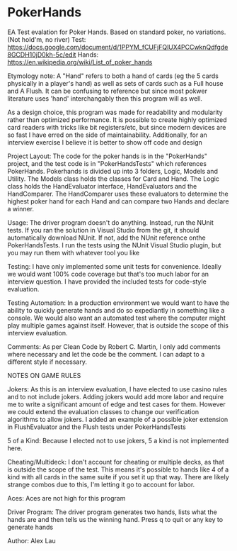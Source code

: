 # PokerHands


EA Test evalation for Poker Hands. Based on standard poker, no variations. (Not hold'm, no river)
Test: https://docs.google.com/document/d/1PPYM_fCUFjFQlUX4PCCwknQdfgde8GCDH10jD0kh-5c/edit
Hands: https://en.wikipedia.org/wiki/List_of_poker_hands

Etymology note: A "Hand" refers to both a hand of cards (eg the 5 cards physically in a player's hand) as well as
sets of cards such as a Full house and A Flush. It can be confusing to reference but since most pokwer literature
uses 'hand' interchangably then this program will as well.

As a design choice, this program was made for readability and modularity rather than 
optimized performance. It is possible to create highly optimized card readers with 
tricks like bit registers/etc, but since modern devices are so fast I have erred on
the side of maintainability. Additionally, for an interview exercise I believe it is 
better to show off code and design

Project Layout: The code for the poker hands is in the "PokerHands" project, and the test code
is in "PokerHandsTests" which references PokerHands.
Pokerhands is divided up into 3 folders, Logic, Models and Utility. The Models class holds the classes for Card and Hand.
The Logic class holds the HandEvaluator interface, HandEvaluators and the HandComparer. The HandComparer uses these
evaluators to determine the highest poker hand for each Hand and can compare two Hands and declare a winner. 

Usage: The driver program doesn't do anything. Instead, run the NUnit tests. If you ran the solution
in Visual Studio from the git, it should automatically download NUnit. If not, add the NUnit reference 
onthe PokerHandsTests. I run the tests using the NUnit Visual Studio plugin, but you may run them 
with whatever tool you like

Testing: I have only implemented some unit tests for convenience. Ideally we would want
100% code coverage but that's too much labor for an interview question. I have provided
the included tests for code-style evaluation.

Testing Automation: In a production environment we would want to have the ability to quickly
generate hands and do so expediantly in something like a console. We would also want an automated test
where the computer might play multiple games against itself. However, that is outside the scope of this
interview evaluation.

Comments: As per Clean Code by Robert C. Martin, I only add comments where necessary and let
the code be the comment. I can adapt to a different style if necessary.

NOTES ON GAME RULES

Jokers: As this is an interview evaluation, I have elected to use casino rules and to not include jokers.
Adding jokers would add more labor and require me to write a significant amount of edge and test cases for them.
However we could extend the evaluation classes to change our verification algorithms to allow jokers.
I added an example of a possible joker extension in FlushEvaluator and the Flush tests under PokerHandsTests

5 of a Kind: Because I elected not to use jokers, 5 a kind is not implemented here.

Cheating/Multideck: I don't account for cheating or multiple decks, as that is outside the scope of the test. 
This means it's possible to hands like 4 of a kind with all cards in the same suite if you set it up that way.
There are likely strange combos due to this, I'm letting it go to account for labor.

Aces: Aces are not high for this program

Driver Program: The driver program generates two hands, lists what the hands are and then tells us 
the winning hand. Press q to quit or any key to generate hands


Author: Alex Lau
